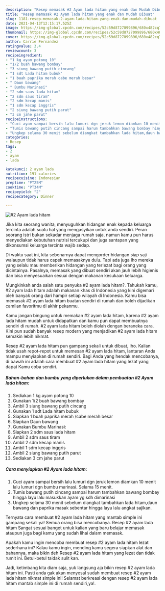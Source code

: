```yaml
---
description: "Resep memasak #2 Ayam lada hitam yang enak dan Mudah Dibuat"
title: "Resep memasak #2 Ayam lada hitam yang enak dan Mudah Dibuat"
slug: 1181-resep-memasak-2-ayam-lada-hitam-yang-enak-dan-mudah-dibuat
date: 2021-04-13T12:15:17.525Z
image: https://img-global.cpcdn.com/recipes/52c59d8727099896/680x482cq70/2-ayam-lada-hitam-foto-resep-utama.jpg
thumbnail: https://img-global.cpcdn.com/recipes/52c59d8727099896/680x482cq70/2-ayam-lada-hitam-foto-resep-utama.jpg
cover: https://img-global.cpcdn.com/recipes/52c59d8727099896/680x482cq70/2-ayam-lada-hitam-foto-resep-utama.jpg
author: Carrie Fernandez
ratingvalue: 3.4
reviewcount: 3
recipeingredient:
- "1 kg ayam potong 10"
- "1/2 buah bawang bombay"
- "3 siung bawang putih cincang"
- "1 sdt Lada hitam bubuk"
- "1 buah paprika merah cabe merah besar"
- " Daun bawang"
- " Bumbu Marinasi"
- "2 sdm saus lada hitam"
- "2 sdm saus tiram"
- "2 sdm kecap manis"
- "1 sdm kecap inggris"
- "2 siung bawang putih parut"
- "3 cm jahe parut"
recipeinstructions:
- "Cuci ayam sampai bersih lalu lumuri dgn jeruk lemon diamkan 10 menit lalu lumuri dgn bumbu marinasi. Selama 15 menit."
- "Tumis bawang putih cincang sampai harum tambahkan bawang bombay hingga layu lalu masukkan ayam yg sdh dimarinasi"
- "Ungkep selama 30 menit sebelum diangkat tambahkan lada hitam,daun bawang dan paprika masak sebentar hingga layu lalu angkat sajikan."
categories:
- Resep
tags:
- 2
- ayam
- lada

katakunci: 2 ayam lada 
nutrition: 191 calories
recipecuisine: Indonesian
preptime: "PT25M"
cooktime: "PT34M"
recipeyield: "2"
recipecategory: Dinner

---
```



![#2 Ayam lada hitam](https://img-global.cpcdn.com/recipes/52c59d8727099896/680x482cq70/2-ayam-lada-hitam-foto-resep-utama.jpg)

Jika kita seorang wanita, menyuguhkan hidangan enak kepada keluarga tercinta adalah suatu hal yang mengasyikan untuk anda sendiri. Peran seorang istri bukan sekadar menjaga rumah saja, namun kamu pun harus menyediakan kebutuhan nutrisi tercukupi dan juga santapan yang dikonsumsi keluarga tercinta wajib sedap.

Di waktu  saat ini, kita sebenarnya dapat mengorder hidangan siap saji walaupun tidak harus capek memasaknya dulu. Tapi ada juga lho mereka yang selalu mau memberikan hidangan yang terlezat bagi orang yang dicintainya. Pasalnya, memasak yang dibuat sendiri akan jauh lebih higienis dan bisa menyesuaikan sesuai dengan makanan kesukaan keluarga. 



Mungkinkah anda salah satu penyuka #2 ayam lada hitam?. Tahukah kamu, #2 ayam lada hitam adalah makanan khas di Indonesia yang kini digemari oleh banyak orang dari hampir setiap wilayah di Indonesia. Kamu bisa memasak #2 ayam lada hitam buatan sendiri di rumah dan boleh dijadikan camilan favoritmu di akhir pekanmu.

Kamu jangan bingung untuk memakan #2 ayam lada hitam, karena #2 ayam lada hitam mudah untuk didapatkan dan kamu pun dapat membuatnya sendiri di rumah. #2 ayam lada hitam boleh diolah dengan beraneka cara. Kini pun sudah banyak resep modern yang menjadikan #2 ayam lada hitam semakin lebih nikmat.

Resep #2 ayam lada hitam pun gampang sekali untuk dibuat, lho. Kalian tidak usah repot-repot untuk memesan #2 ayam lada hitam, lantaran Anda mampu menyiapkan di rumah sendiri. Bagi Anda yang hendak mencobanya, di bawah ini adalah cara membuat #2 ayam lada hitam yang lezat yang dapat Kamu coba sendiri.

<!--inarticleads1-->

##### Bahan-bahan dan bumbu yang diperlukan dalam pembuatan #2 Ayam lada hitam:

1. Sediakan 1 kg ayam potong 10
1. Gunakan 1/2 buah bawang bombay
1. Ambil 3 siung bawang putih cincang
1. Gunakan 1 sdt Lada hitam bubuk
1. Siapkan 1 buah paprika merah /cabe merah besar
1. Siapkan  Daun bawang
1. Gunakan  Bumbu Marinasi:
1. Siapkan 2 sdm saus lada hitam
1. Ambil 2 sdm saus tiram
1. Ambil 2 sdm kecap manis
1. Ambil 1 sdm kecap inggris
1. Ambil 2 siung bawang putih parut
1. Sediakan 3 cm jahe parut




<!--inarticleads2-->

##### Cara menyiapkan #2 Ayam lada hitam:

1. Cuci ayam sampai bersih lalu lumuri dgn jeruk lemon diamkan 10 menit lalu lumuri dgn bumbu marinasi. Selama 15 menit.
1. Tumis bawang putih cincang sampai harum tambahkan bawang bombay hingga layu lalu masukkan ayam yg sdh dimarinasi
1. Ungkep selama 30 menit sebelum diangkat tambahkan lada hitam,daun bawang dan paprika masak sebentar hingga layu lalu angkat sajikan.




Ternyata cara membuat #2 ayam lada hitam yang mantab simple ini gampang sekali ya! Semua orang bisa mencobanya. Resep #2 ayam lada hitam Sangat sesuai banget untuk kalian yang baru belajar memasak ataupun juga bagi kamu yang sudah lihai dalam memasak.

Apakah kamu ingin mencoba membuat resep #2 ayam lada hitam lezat sederhana ini? Kalau kamu ingin, mending kamu segera siapkan alat dan bahannya, maka bikin deh Resep #2 ayam lada hitam yang lezat dan tidak rumit ini. Betul-betul taidak sulit kan. 

Jadi, ketimbang kita diam saja, yuk langsung aja bikin resep #2 ayam lada hitam ini. Pasti anda gak akan menyesal sudah membuat resep #2 ayam lada hitam nikmat simple ini! Selamat berkreasi dengan resep #2 ayam lada hitam mantab simple ini di rumah sendiri,ya!.

